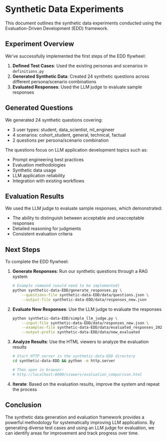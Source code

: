 # Synthetic Data Experiments

This document outlines the synthetic data experiments conducted using the Evaluation-Driven Development (EDD) framework.

## Experiment Overview

We've successfully implemented the first steps of the EDD flywheel:

1. **Defined Test Cases**: Used the existing personas and scenarios in `definitions.py`
2. **Generated Synthetic Data**: Created 24 synthetic questions across different persona/scenario combinations
3. **Evaluated Responses**: Used the LLM judge to evaluate sample responses

## Generated Questions

We generated 24 synthetic questions covering:
- 3 user types: student, data_scientist, ml_engineer
- 4 scenarios: cohort_student, general, technical, factual
- 2 questions per persona/scenario combination

The questions focus on LLM application development topics such as:
- Prompt engineering best practices
- Evaluation methodologies
- Synthetic data usage
- LLM application reliability
- Integration with existing workflows

## Evaluation Results

We used the LLM judge to evaluate sample responses, which demonstrated:
- The ability to distinguish between acceptable and unacceptable responses
- Detailed reasoning for judgments
- Consistent evaluation criteria

## Next Steps

To complete the EDD flywheel:

1. **Generate Responses**: Run our synthetic questions through a RAG system
   ```bash
   # Example command (would need to be implemented)
   python synthetic-data-EDD/generate_responses.py \
       --questions-file synthetic-data-EDD/data/questions.json \
       --output-file synthetic-data-EDD/data/responses_new.json
   ```

2. **Evaluate New Responses**: Use the LLM judge to evaluate the responses
   ```bash
   python synthetic-data-EDD/simple_llm_judge.py \
       --input-file synthetic-data-EDD/data/responses_new.json \
       --examples-file synthetic-data-EDD/data/evaluated_responses_20250328_190348.json \
       --output-prefix synthetic-data-EDD/data/new_evaluated
   ```

3. **Analyze Results**: Use the HTML viewers to analyze the evaluation results
   ```bash
   # Start HTTP server in the synthetic-data-EDD directory
   cd synthetic-data-EDD && python -m http.server
   
   # Then open in browser:
   # http://localhost:8000/viewers/evaluation_comparison.html
   ```

4. **Iterate**: Based on the evaluation results, improve the system and repeat the process

## Conclusion

The synthetic data generation and evaluation framework provides a powerful methodology for systematically improving LLM applications. By generating diverse test cases and using an LLM judge for evaluation, we can identify areas for improvement and track progress over time.
